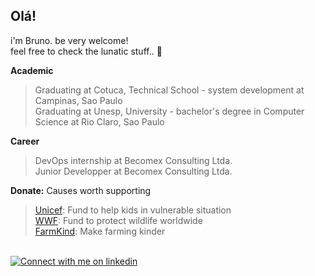 ## Olá! 
i'm Bruno. be very welcome!<br>
feel free to check the lunatic stuff.. 🦤

**Academic** <br>
> Graduating at Cotuca, Technical School - system development at Campinas, Sao Paulo <br>
> Graduating at Unesp, University - bachelor's degree in Computer Science at Rio Claro, Sao Paulo <br>

**Career** <br>
> DevOps internship at Becomex Consulting Ltda. <br>
> Junior Developper at Becomex Consulting Ltda.

**Donate:** Causes worth supporting<br>
> [Unicef](https://www.unicef.org/): Fund to help kids in vulnerable situation <br>
> [WWF](https://wwf.org/): Fund to protect wildlife worldwide <br>
> [FarmKind](https://www.farmkind.giving/donate): Make farming kinder

<br>
<div>
<a href="https://www.linkedin.com/in/brunoconcli/#gh-dark-mode-only">
<img src="https://img.shields.io/badge/LinkedIn-000000?style=for-the-badge&logo=linkedin&logoColor=0690FA#gh-dark-mode-only" alt="Connect with me on linkedin">
</a> 
</div>
